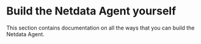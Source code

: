 # Build the Netdata Agent yourself

This section contains documentation on all the ways that you can build the Netdata Agent.